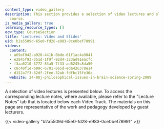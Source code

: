 ```yaml
---
content_type: video_gallery
description: This section provides a selection of video lectures and slides from the
  course.
is_media_gallery: true
learning_resource_types: []
ocw_type: CourseSection
title: 'Lectures: Video and Slides'
uid: b2a5509d-65e0-fd28-e983-0ce0bef78991
videos:
  content:
  - a69af042-a920-441b-8bde-61f1ac4a9041
  - e2845f93-351d-1f9f-92d4-323ad91eacfc
  - f3aa0210-3772-83a5-7f33-ad6245c8da50
  - c8c40f1e-b99c-6701-665d-eda426378e14
  - d152a7f3-32df-2fee-32ab-fdfbc15fe36a
  website: 24-08j-philosophical-issues-in-brain-science-spring-2009
---
```


A selection of video lectures is presented below. To access the corresponding lecture notes, where available, please refer to the "Lecture Notes" tab that is located below each Video Track. The materials on this page are representative of the work and pedagogy developed by guest lecturers.

{{< video-gallery "b2a5509d-65e0-fd28-e983-0ce0bef78991" >}}

